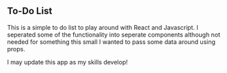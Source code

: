 ## To-Do List

This is a simple to do list to play around with React and Javascript. I seperated some of the functionality into seperate components although not needed for something this small I wanted to pass some data around using props.

I may update this app as my skills develop!
